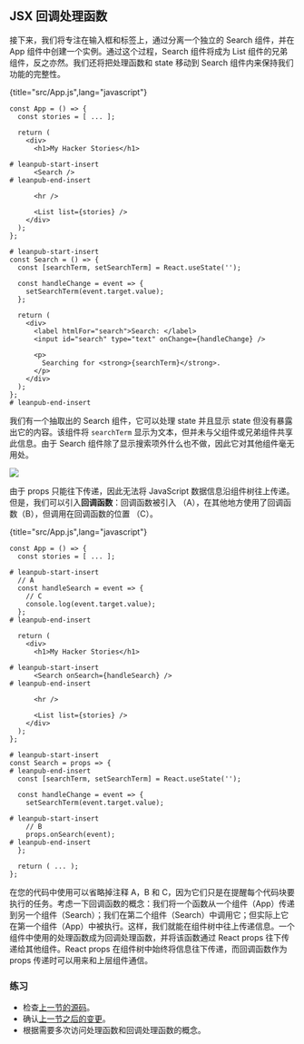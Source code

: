 ## JSX 回调处理函数

接下来，我们将专注在输入框和标签上，通过分离一个独立的 Search 组件，并在 App 组件中创建一个实例。通过这个过程，Search 组件将成为 List 组件的兄弟组件，反之亦然。我们还将把处理函数和 state 移动到 Search 组件内来保持我们功能的完整性。

{title="src/App.js",lang="javascript"}
~~~~~~~
const App = () => {
  const stories = [ ... ];

  return (
    <div>
      <h1>My Hacker Stories</h1>

# leanpub-start-insert
      <Search />
# leanpub-end-insert

      <hr />

      <List list={stories} />
    </div>
  );
};

# leanpub-start-insert
const Search = () => {
  const [searchTerm, setSearchTerm] = React.useState('');

  const handleChange = event => {
    setSearchTerm(event.target.value);
  };

  return (
    <div>
      <label htmlFor="search">Search: </label>
      <input id="search" type="text" onChange={handleChange} />

      <p>
        Searching for <strong>{searchTerm}</strong>.
      </p>
    </div>
  );
};
# leanpub-end-insert
~~~~~~~

我们有一个抽取出的 Search 组件，它可以处理 state 并且显示 state 但没有暴露出它的内容。该组件将 `searchTerm` 显示为文本，但并未与父组件或兄弟组件共享此信息。由于 Search 组件除了显示搜索项外什么也不做，因此它对其他组件毫无用处。

![](images/callback-handler.png)

由于 props 只能往下传递，因此无法将 JavaScript 数据信息沿组件树往上传递。但是，我们可以引入**回调函数**：回调函数被引入 （A），在其他地方使用了回调函数（B），但调用在回调函数的位置 （C）。

{title="src/App.js",lang="javascript"}
~~~~~~~
const App = () => {
  const stories = [ ... ];

# leanpub-start-insert
  // A
  const handleSearch = event => {
    // C
    console.log(event.target.value);
  };
# leanpub-end-insert

  return (
    <div>
      <h1>My Hacker Stories</h1>

# leanpub-start-insert
      <Search onSearch={handleSearch} />
# leanpub-end-insert

      <hr />

      <List list={stories} />
    </div>
  );
};

# leanpub-start-insert
const Search = props => {
# leanpub-end-insert
  const [searchTerm, setSearchTerm] = React.useState('');

  const handleChange = event => {
    setSearchTerm(event.target.value);

# leanpub-start-insert
    // B
    props.onSearch(event);
# leanpub-end-insert
  };

  return ( ... );
};
~~~~~~~

在您的代码中使用可以省略掉注释 A，B 和 C，因为它们只是在提醒每个代码块要执行的任务。考虑一下回调函数的概念：我们将一个函数从一个组件（App）传递到另一个组件（Search）；我们在第二个组件（Search）中调用它；但实际上它在第一个组件（App）中被执行。这样，我们就能在组件树中往上传递信息。一个组件中使用的处理函数成为回调处理函数，并将该函数通过 React props 往下传递给其他组件。React props 在组件树中始终将信息往下传递，而回调函数作为 props 传递时可以用来和上层组件通信。

### 练习

* 检查[上一节的源码](https://codesandbox.io/s/github/the-road-to-learn-react/hacker-stories/tree/hs/Callback-Handler-in-JSX)。
* 确认[上一节之后的变更](https://github.com/the-road-to-learn-react/hacker-stories/compare/hs/React-State...hs/Callback-Handler-in-JSX?expand=1)。
* 根据需要多次访问处理函数和回调处理函数的概念。
